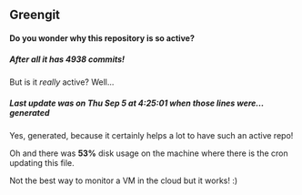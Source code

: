 ## Greengit

#### Do you wonder why this repository is so active?

##### After all it has 4938 commits!

But is it *really* active? Well...

##### Last update was on Thu Sep 5 at 4:25:01 when those lines were... generated

Yes, generated, because it certainly helps a lot to have such an active repo!

Oh and there was **53%** disk usage on the machine
where there is the cron updating this file.

Not the best way to monitor a VM in the cloud but it works! :)
